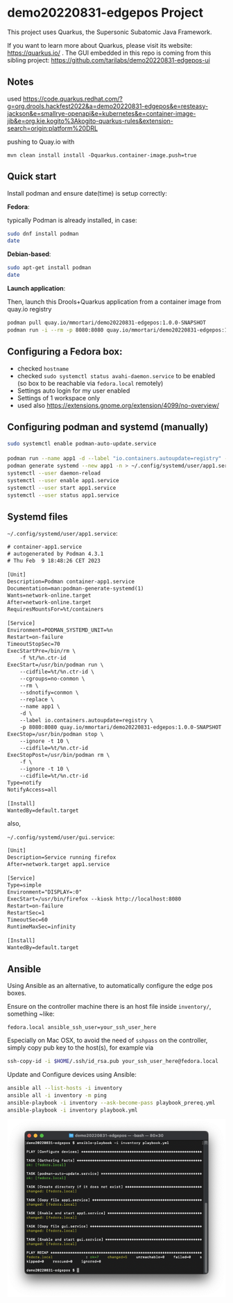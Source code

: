 # demo20220831-edgepos Project

This project uses Quarkus, the Supersonic Subatomic Java Framework.

If you want to learn more about Quarkus, please visit its website: https://quarkus.io/ .
The GUI embedded in this repo is coming from this sibling project: https://github.com/tarilabs/demo20220831-edgepos-ui

## Notes

used https://code.quarkus.redhat.com/?g=org.drools.hackfest2022&a=demo20220831-edgepos&e=resteasy-jackson&e=smallrye-openapi&e=kubernetes&e=container-image-jib&e=org.kie.kogito%3Akogito-quarkus-rules&extension-search=origin:platform%20DRL

pushing to Quay.io with

```
mvn clean install install -Dquarkus.container-image.push=true
```

## Quick start

Install podman and ensure date(time) is setup correctly:

**Fedora**:

typically Podman is already installed, in case:

```sh
sudo dnf install podman
date
```

**Debian-based**:

```sh
sudo apt-get install podman
date
```

**Launch application**:

Then, launch this Drools+Quarkus application from a container image from quay.io registry

```sh
podman pull quay.io/mmortari/demo20220831-edgepos:1.0.0-SNAPSHOT
podman run -i --rm -p 8080:8080 quay.io/mmortari/demo20220831-edgepos:1.0.0-SNAPSHOT
```

## Configuring a Fedora box:

- checked `hostname`
- checked `sudo systemctl status avahi-daemon.service` to be enabled (so box to be reachable via `fedora.local` remotely)
- Settings auto login for my user enabled
- Settings of 1 workspace only
- used also https://extensions.gnome.org/extension/4099/no-overview/

## Configuring podman and systemd (manually)

```sh
sudo systemctl enable podman-auto-update.service

podman run --name app1 -d --label "io.containers.autoupdate=registry" --rm -p 8080:8080 quay.io/mmortari/demo20220831-edgepos:1.0.0-SNAPSHOT
podman generate systemd --new app1 -n > ~/.config/systemd/user/app1.service
systemctl --user daemon-reload
systemctl --user enable app1.service
systemctl --user start app1.service
systemctl --user status app1.service
```

## Systemd files

`~/.config/systemd/user/app1.service`:

```
# container-app1.service
# autogenerated by Podman 4.3.1
# Thu Feb  9 18:48:26 CET 2023

[Unit]
Description=Podman container-app1.service
Documentation=man:podman-generate-systemd(1)
Wants=network-online.target
After=network-online.target
RequiresMountsFor=%t/containers

[Service]
Environment=PODMAN_SYSTEMD_UNIT=%n
Restart=on-failure
TimeoutStopSec=70
ExecStartPre=/bin/rm \
	-f %t/%n.ctr-id
ExecStart=/usr/bin/podman run \
	--cidfile=%t/%n.ctr-id \
	--cgroups=no-conmon \
	--rm \
	--sdnotify=conmon \
	--replace \
	--name app1 \
	-d \
	--label io.containers.autoupdate=registry \
	-p 8080:8080 quay.io/mmortari/demo20220831-edgepos:1.0.0-SNAPSHOT
ExecStop=/usr/bin/podman stop \
	--ignore -t 10 \
	--cidfile=%t/%n.ctr-id
ExecStopPost=/usr/bin/podman rm \
	-f \
	--ignore -t 10 \
	--cidfile=%t/%n.ctr-id
Type=notify
NotifyAccess=all

[Install]
WantedBy=default.target
```

also,

`~/.config/systemd/user/gui.service`:

```
[Unit]
Description=Service running firefox
After=network.target app1.service

[Service]
Type=simple
Environment="DISPLAY=:0"
ExecStart=/usr/bin/firefox --kiosk http://localhost:8080
Restart=on-failure
RestartSec=1
TimeoutSec=60
RuntimeMaxSec=infinity

[Install]
WantedBy=default.target
```

## Ansible

Using Ansible as an alternative, to automatically configure the edge pos boxes.

Ensure on the controller machine there is an host file inside `inventory/`, something ~like:

```
fedora.local ansible_ssh_user=your_ssh_user_here
```

Especially on Mac OSX, to avoid the need of `sshpass` on the controller, simply copy pub key to the host(s), for example via

```sh
ssh-copy-id -i $HOME/.ssh/id_rsa.pub your_ssh_user_here@fedora.local
```

Update and Configure devices using Ansible:

```sh
ansible all --list-hosts -i inventory
ansible all -i inventory -m ping
ansible-playbook -i inventory --ask-become-pass playbook_prereq.yml
ansible-playbook -i inventory playbook.yml
```

![](Screenshot%202023-02-22%20at%2014.37.08.png)

<!--
## Running the application in dev mode

You can run your application in dev mode that enables live coding using:
```shell script
./mvnw compile quarkus:dev
```

> **_NOTE:_**  Quarkus now ships with a Dev UI, which is available in dev mode only at http://localhost:8080/q/dev/.

## Packaging and running the application

The application can be packaged using:
```shell script
./mvnw package
```
It produces the `quarkus-run.jar` file in the `target/quarkus-app/` directory.
Be aware that it’s not an _über-jar_ as the dependencies are copied into the `target/quarkus-app/lib/` directory.

The application is now runnable using `java -jar target/quarkus-app/quarkus-run.jar`.

If you want to build an _über-jar_, execute the following command:
```shell script
./mvnw package -Dquarkus.package.type=uber-jar
```

The application, packaged as an _über-jar_, is now runnable using `java -jar target/*-runner.jar`.

## Creating a native executable

You can create a native executable using: 
```shell script
./mvnw package -Pnative
```

Or, if you don't have GraalVM installed, you can run the native executable build in a container using: 
```shell script
./mvnw package -Pnative -Dquarkus.native.container-build=true
```

You can then execute your native executable with: `./target/demo20220831-edgepos-1.0.0-SNAPSHOT-runner`

If you want to learn more about building native executables, please consult https://quarkus.io/guides/maven-tooling.

## Related Guides

- SmallRye OpenAPI ([guide](https://quarkus.io/guides/openapi-swaggerui)): Document your REST APIs with OpenAPI - comes with Swagger UI
- Kogito - Rules (DRL) ([guide](https://quarkus.io/guides/kogito-drl)): Add Kogito rules (DRL) capabilities - Include Drools engine
- Kubernetes ([guide](https://quarkus.io/guides/kubernetes)): Generate Kubernetes resources from annotations

## Provided Code

### RESTEasy JAX-RS

Easily start your RESTful Web Services

[Related guide section...](https://quarkus.io/guides/getting-started#the-jax-rs-resources)
-->